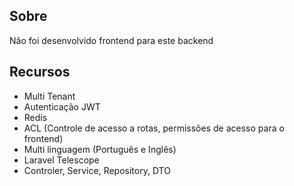 ## Sobre
Não foi desenvolvido frontend para este backend

## Recursos

- Multi Tenant
- Autenticação JWT
- Redis
- ACL (Controle de acesso a rotas, permissões de acesso para o frontend)
- Multi linguagem (Português e Inglês)
- Laravel Telescope
- Controler, Service, Repository, DTO
